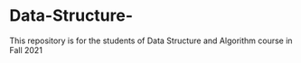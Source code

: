 # Data-Structure-
This repository is for the students of Data Structure and Algorithm course in Fall 2021
